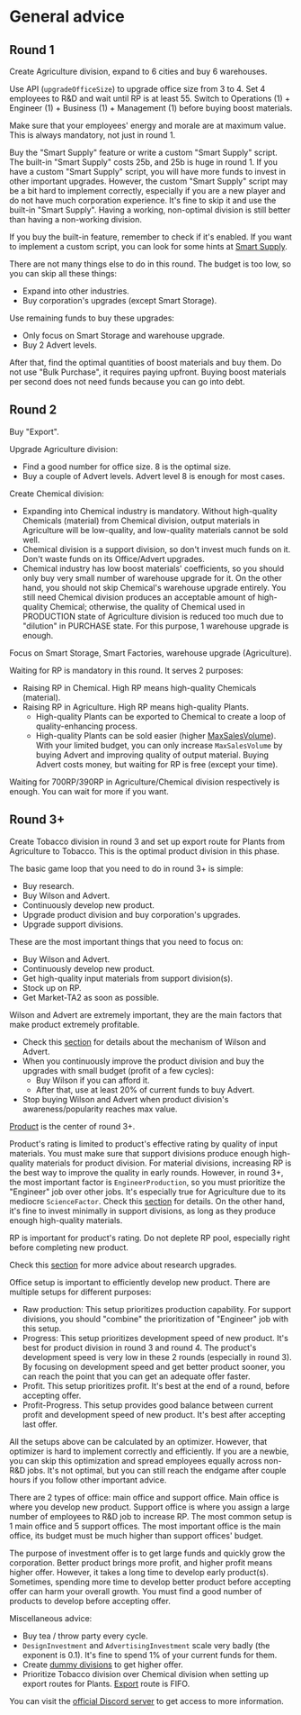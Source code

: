 # General advice

## Round 1

Create Agriculture division, expand to 6 cities and buy 6 warehouses.

Use API (`upgradeOfficeSize`) to upgrade office size from 3 to 4. Set 4 employees to R&D and wait until RP is at least 55. Switch to Operations (1) + Engineer (1) + Business (1) + Management (1) before buying boost materials.

Make sure that your employees' energy and morale are at maximum value. This is always mandatory, not just in round 1.

Buy the "Smart Supply" feature or write a custom "Smart Supply" script. The built-in "Smart Supply" costs 25b, and 25b is huge in round 1. If you have a custom "Smart Supply" script, you will have more funds to invest in other important upgrades. However, the custom "Smart Supply" script may be a bit hard to implement correctly, especially if you are a new player and do not have much corporation experience. It's fine to skip it and use the built-in "Smart Supply". Having a working, non-optimal division is still better than having a non-working division.

If you buy the built-in feature, remember to check if it's enabled. If you want to implement a custom script, you can look for some hints at [Smart Supply](./smart-supply.md).

There are not many things else to do in this round. The budget is too low, so you can skip all these things:

- Expand into other industries.
- Buy corporation's upgrades (except Smart Storage).

Use remaining funds to buy these upgrades:

- Only focus on Smart Storage and warehouse upgrade.
- Buy 2 Advert levels.

After that, find the optimal quantities of boost materials and buy them. Do not use "Bulk Purchase", it requires paying upfront. Buying boost materials per second does not need funds because you can go into debt.

## Round 2

Buy "Export".

Upgrade Agriculture division:

- Find a good number for office size. 8 is the optimal size.
- Buy a couple of Advert levels. Advert level 8 is enough for most cases.

Create Chemical division:

- Expanding into Chemical industry is mandatory. Without high-quality Chemicals (material) from Chemical division, output materials in Agriculture will be low-quality, and low-quality materials cannot be sold well.
- Chemical division is a support division, so don't invest much funds on it. Don't waste funds on its Office/Advert upgrades.
- Chemical industry has low boost materials' coefficients, so you should only buy very small number of warehouse upgrade for it. On the other hand, you should not skip Chemical's warehouse upgrade entirely. You still need Chemical division produces an acceptable amount of high-quality Chemical; otherwise, the quality of Chemical used in PRODUCTION state of Agriculture division is reduced too much due to "dilution" in PURCHASE state. For this purpose, 1 warehouse upgrade is enough.

Focus on Smart Storage, Smart Factories, warehouse upgrade (Agriculture).

Waiting for RP is mandatory in this round. It serves 2 purposes:

- Raising RP in Chemical. High RP means high-quality Chemicals (material).
- Raising RP in Agriculture. High RP means high-quality Plants.
  - High-quality Plants can be exported to Chemical to create a loop of quality-enhancing process.
  - High-quality Plants can be sold easier (higher [MaxSalesVolume](./optimal-selling-price-market-ta2.md)). With your limited budget, you can only increase `MaxSalesVolume` by buying Advert and improving quality of output material. Buying Advert costs money, but waiting for RP is free (except your time).

Waiting for 700RP/390RP in Agriculture/Chemical division respectively is enough. You can wait for more if you want.

## Round 3+

Create Tobacco division in round 3 and set up export route for Plants from Agriculture to Tobacco. This is the optimal product division in this phase.

The basic game loop that you need to do in round 3+ is simple:

- Buy research.
- Buy Wilson and Advert.
- Continuously develop new product.
- Upgrade product division and buy corporation's upgrades.
- Upgrade support divisions.

These are the most important things that you need to focus on:

- Buy Wilson and Advert.
- Continuously develop new product.
- Get high-quality input materials from support division(s).
- Stock up on RP.
- Get Market-TA2 as soon as possible.

Wilson and Advert are extremely important, they are the main factors that make product extremely profitable.

- Check this [section](./wilson-analytics-advert.md) for details about the mechanism of Wilson and Advert.
- When you continuously improve the product division and buy the upgrades with small budget (profit of a few cycles):
  - Buy Wilson if you can afford it.
  - After that, use at least 20% of current funds to buy Advert.
- Stop buying Wilson and Advert when product division's awareness/popularity reaches max value.

[Product](./product.md) is the center of round 3+.

Product's rating is limited to product's effective rating by quality of input materials. You must make sure that support divisions produce enough high-quality materials for product division. For material divisions, increasing RP is the best way to improve the quality in early rounds. However, in round 3+, the most important factor is `EngineerProduction`, so you must prioritize the "Engineer" job over other jobs. It's especially true for Agriculture due to its mediocre `ScienceFactor`. Check this [section](./quality.md) for details. On the other hand, it's fine to invest minimally in support divisions, as long as they produce enough high-quality materials.

RP is important for product's rating. Do not deplete RP pool, especially right before completing new product.

Check this [section](./unlocks-upgrade-research.md) for more advice about research upgrades.

Office setup is important to efficiently develop new product. There are multiple setups for different purposes:

- Raw production: This setup prioritizes production capability. For support divisions, you should "combine" the prioritization of "Engineer" job with this setup.
- Progress: This setup prioritizes development speed of new product. It's best for product division in round 3 and round 4. The product's development speed is very low in these 2 rounds (especially in round 3). By focusing on development speed and get better product sooner, you can reach the point that you can get an adequate offer faster.
- Profit. This setup prioritizes profit. It's best at the end of a round, before accepting offer.
- Profit-Progress. This setup provides good balance between current profit and development speed of new product. It's best after accepting last offer.

All the setups above can be calculated by an optimizer. However, that optimizer is hard to implement correctly and efficiently. If you are a newbie, you can skip this optimization and spread employees equally across non-R&D jobs. It's not optimal, but you can still reach the endgame after couple hours if you follow other important advice.

There are 2 types of office: main office and support office. Main office is where you develop new product. Support office is where you assign a large number of employees to R&D job to increase RP. The most common setup is 1 main office and 5 support offices. The most important office is the main office, its budget must be much higher than support offices' budget.

The purpose of investment offer is to get large funds and quickly grow the corporation. Better product brings more profit, and higher profit means higher offer. However, it takes a long time to develop early product(s). Sometimes, spending more time to develop better product before accepting offer can harm your overall growth. You must find a good number of products to develop before accepting offer.

Miscellaneous advice:

- Buy tea / throw party every cycle.
- `DesignInvestment` and `AdvertisingInvestment` scale very badly (the exponent is 0.1). It's fine to spend 1% of your current funds for them.
- Create [dummy divisions](./miscellany.md) to get higher offer.
- Prioritize Tobacco division over Chemical division when setting up export routes for Plants. [Export](./miscellany.md) route is FIFO.

You can visit the [official Discord server](https://discord.gg/TFc3hKD) to get access to more information.
